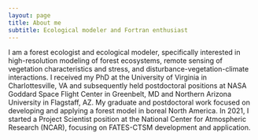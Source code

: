 ```yaml
---
layout: page
title: About me
subtitle: Ecological modeler and Fortran enthusiast
---
```


I am a forest ecologist and ecological modeler, specifically interested in high-resolution modeling of forest ecosystems, remote sensing of vegetation characteristics and stress, and disturbance-vegetation-climate interactions. I received my PhD at the University of Virginia in Charlottesville, VA and subsequently held postdoctoral positions at NASA Goddard Space Flight Center in Greenbelt, MD and Northern Arizona University in Flagstaff, AZ. My graduate and postdoctoral work focused on developing and applying a forest model in boreal North America. In 2021, I started a Project Scientist position at the National Center for Atmospheric Research (NCAR), focusing on FATES-CTSM development and application.

